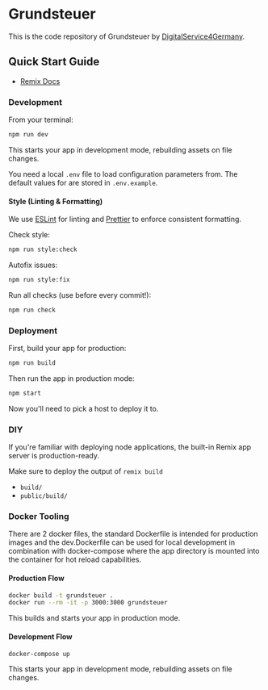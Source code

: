 # Grundsteuer

This is the code repository of Grundsteuer by [DigitalService4Germany](https://digitalservice4germany.com).

## Quick Start Guide

- [Remix Docs](https://remix.run/docs)

### Development

From your terminal:

```sh
npm run dev
```

This starts your app in development mode, rebuilding assets on file changes.

You need a local `.env` file to load configuration parameters from. The default values for are stored in `.env.example`.

#### Style (Linting & Formatting)

We use [ESLint](https://eslint.org/docs/user-guide/getting-started) for linting
and [Prettier](https://prettier.io/docs/en/index.html) to enforce consistent formatting.

Check style:

```sh
npm run style:check
```

Autofix issues:

```sh
npm run style:fix
```

Run all checks (use before every commit!):

```sh
npm run check
```

### Deployment

First, build your app for production:

```sh
npm run build
```

Then run the app in production mode:

```sh
npm start
```

Now you'll need to pick a host to deploy it to.

### DIY

If you're familiar with deploying node applications, the built-in Remix app server is production-ready.

Make sure to deploy the output of `remix build`

- `build/`
- `public/build/`

### Docker Tooling

There are 2 docker files, the standard Dockerfile is intended for production images and the dev.Dockerfile can be used
for local development in combination with docker-compose where the app directory is mounted into the container for hot
reload capabilities.

#### Production Flow

```sh
docker build -t grundsteuer .
docker run --rm -it -p 3000:3000 grundsteuer
```

This builds and starts your app in production mode.

#### Development Flow

```sh
docker-compose up
```

This starts your app in development mode, rebuilding assets on file changes.
